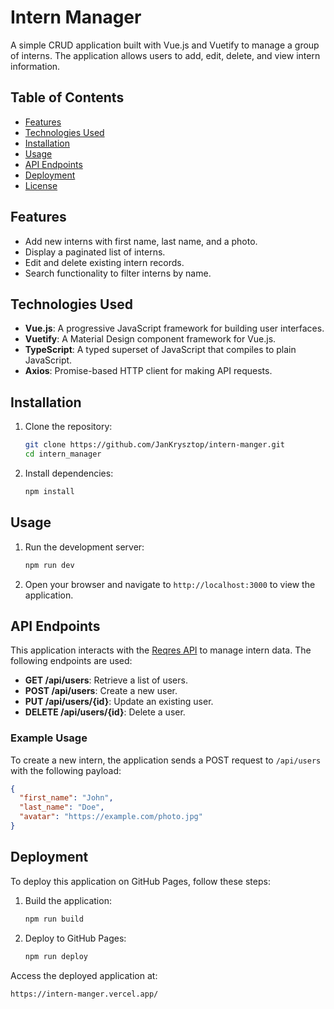 # Intern Manager

A simple CRUD application built with Vue.js and Vuetify to manage a group of interns. The application allows users to add, edit, delete, and view intern information.

## Table of Contents

- [Features](#features)
- [Technologies Used](#technologies-used)
- [Installation](#installation)
- [Usage](#usage)
- [API Endpoints](#api-endpoints)
- [Deployment](#deployment)
- [License](#license)

## Features

- Add new interns with first name, last name, and a photo.
- Display a paginated list of interns.
- Edit and delete existing intern records.
- Search functionality to filter interns by name.

## Technologies Used

- **Vue.js**: A progressive JavaScript framework for building user interfaces.
- **Vuetify**: A Material Design component framework for Vue.js.
- **TypeScript**: A typed superset of JavaScript that compiles to plain JavaScript.
- **Axios**: Promise-based HTTP client for making API requests.

## Installation

1. Clone the repository:

   ```bash
   git clone https://github.com/JanKrysztop/intern-manger.git
   cd intern_manager
   ```

2. Install dependencies:

   ```bash
   npm install
   ```

## Usage

1. Run the development server:

   ```bash
   npm run dev
   ```

2. Open your browser and navigate to `http://localhost:3000` to view the application.

## API Endpoints

This application interacts with the [Reqres API](https://reqres.in/) to manage intern data. The following endpoints are used:

- **GET /api/users**: Retrieve a list of users.
- **POST /api/users**: Create a new user.
- **PUT /api/users/{id}**: Update an existing user.
- **DELETE /api/users/{id}**: Delete a user.

### Example Usage

To create a new intern, the application sends a POST request to `/api/users` with the following payload:

```json
{
  "first_name": "John",
  "last_name": "Doe",
  "avatar": "https://example.com/photo.jpg"
}
```

## Deployment

To deploy this application on GitHub Pages, follow these steps:

1. Build the application:

   ```bash
   npm run build
   ```

2. Deploy to GitHub Pages:

   ```bash
   npm run deploy
   ```

Access the deployed application at:

```
https://intern-manger.vercel.app/
```

